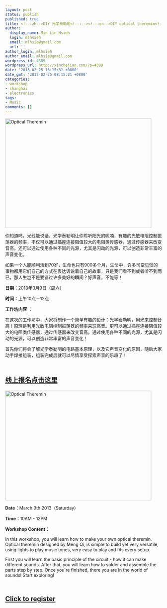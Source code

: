 ```yaml
---
layout: post
status: publish
published: true
title: <!--:zh-->DIY 光学泰勒明<!--:--><!--:en-->DIY optical theremin<!--:-->
author:
  display_name: Min Lin Hsieh
  login: mlhsieh
  email: mlhsie@gmail.com
  url: ''
author_login: mlhsieh
author_email: mlhsie@gmail.com
wordpress_id: 4389
wordpress_url: http://xinchejian.com/?p=4389
date: '2013-02-25 16:15:31 +0800'
date_gmt: '2013-02-25 08:15:31 +0800'
categories:
- workshop
- shanghai
- electronics
tags:
- Music
comments: []
---
```

<p><!--:zh-->
<p><a href="http://xinchejian.com/wp-content/uploads/2013/02/Optical-Theremin.jpg"><img class="alignnone size-large wp-image-4379" alt="Optical Theremin" src="http://xinchejian.com/wp-content/uploads/2013/02/Optical-Theremin-533x400.jpg" width="470" height="352" /></a></p></p>
<p>你知道吗，光线能说话，光学泰勒明让你聆听阳光的呢喃，有趣的光敏电阻控制振荡器的频率，不仅可以通过插座连接阻值较大的电阻类传感器，通过传感器来改变音高。还可以通过使用各种不同的光源，尤其是闪动的光源，可以创造非常丰富的声音变化。</p></p>
<p>如果一个人能顺利活到70岁，生命也只有900多个月，生命中，许多司空见惯的事物都用它们自己的方式在表达诉说着自己的故事，只是我们看不到或者听不到而已，那人生岂不是要错过许多美好的瞬间？好声音，不能等！</p></p>
<p><strong>日期：</strong>2013年3月9日（周六）</p></p>
<p><strong>时间：</strong>上午10点－12点 </p></p>
<p><strong>工作坊内容 ：</strong></p></p>
<p>在这次的工作坊中，大家将制作一个简单有趣的设计：光学泰勒明，用光来控制音高！原理是利用光敏电阻控制振荡器的频率来玩高音。更可以通过插座连接阻值较大的电阻类传感器，通过传感器来改变音高。通过使用各种不同的光源，尤其是闪动的光源，可以创造非常丰富的声音变化！</p></p>
<p>首先你们将会了解光学泰勒明的电路基本原理，以及它声音变化的原因，随后大家动手焊接组装，组装完成后就可以尽情享受探索声音的乐趣了！</p></p>
<h2>
<p><br/><a href="http://xinchejian.com/event2/?ee=165">线上报名点击这里</a>
<p></h2><!--:--><!--:en-->
<p><a href="http://xinchejian.com/wp-content/uploads/2013/02/Optical-Theremin.jpg"><img class="alignnone size-large wp-image-4379" alt="Optical Theremin" src="http://xinchejian.com/wp-content/uploads/2013/02/Optical-Theremin-533x400.jpg" width="470" height="352" /></a></p></p>
<p><strong>Date：</strong>March 9th 2013（Saturday）</p></p>
<p><strong>Time：</strong>10AM - 12PM</p></p>
<p><strong>Workshop Content：</strong></p></p>
<p>In this workshop, you will learn how to make your own optical theremin. Optical theremin designed by Meng Qi, is simple to build yet very versatile, using lights to play music tones, very easy to play and fits every setup.</p></p>
<p>First you will learn the basic principle of the circuit - how it can make different sounds. After that, you will learn how to solder and assemble the parts step by step. Once you're finished, there you are in the world of sounds! Start exploring!</p></p>
<h2>
<p><br/><a href="http://xinchejian.com/event2/?ee=165">Click to register</a>
<p></h2><!--:--></p>

